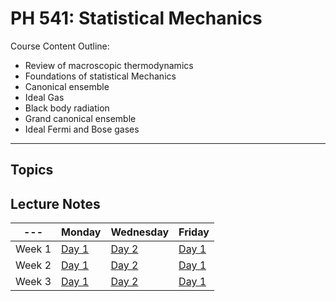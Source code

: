 
# PH 541: Statistical Mechanics

Course Content Outline:

- Review of macroscopic thermodynamics
- Foundations of statistical Mechanics
- Canonical ensemble
- Ideal Gas
- Black body radiation
- Grand canonical ensemble
- Ideal Fermi and Bose gases

----

## Topics

## Lecture Notes

| --- | Monday | Wednesday | Friday |
| --- | --- | --- | --- |
| Week 1 | [Day 1](/courses/PH541/Week1#Day-1.md) | [Day 2](/courses/PH541/Week1#Day-2.md) | [Day 1](/courses/PH541/Week1#Day-3.md) |
| Week 2 | [Day 1](/courses/PH541/Week2#Day-1.md) | [Day 2](/courses/PH541/Week2#Day-2.md) | [Day 1](/courses/PH541/Week2#Day-3.md) |
| Week 3 | [Day 1](/courses/PH541/Week3#Day-1.md) | [Day 2](/courses/PH541/Week3#Day-2.md) | [Day 1](/courses/PH541/Week3#Day-3.md) |
